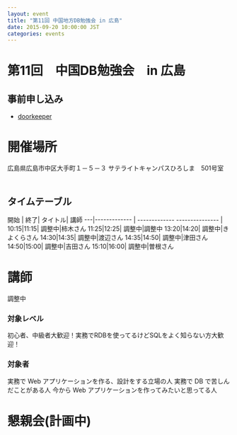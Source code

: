 ```yaml
---
layout: event
title: "第11回 中国地方DB勉強会 in 広島"
date: 2015-09-20 10:00:00 JST
categories: events
---
```


# 第11回　中国DB勉強会　in 広島

## 事前申し込み

* [doorkeeper](https://dbstudychugoku.doorkeeper.jp/events/28573)

# 開催場所　
広島県広島市中区大手町１－５－３ サテライトキャンパスひろしま　501号室 　

## タイムテーブル

開始 | 終了| タイトル| 講師
---|------------- | ------------- --------------- |
10:15|11:15| 調整中|柿木さん
11:25|12:25| 調整中|調整中
13:20|14:20| 調整中|きよくらさん
14:30|14:35| 調整中|渡辺さん
14:35|14:50| 調整中|津田さん
14:50|15:00| 調整中|吉田さん
15:10|16:00| 調整中|曽根さん

# 講師
調整中

### 対象レベル

初心者、中級者大歓迎！実務でRDBを使ってるけどSQLをよく知らない方大歓迎！

### 対象者

実務で Web アプリケーションを作る、設計をする立場の人
実務で DB で苦しんだことがある人
今から Web アプリケーションを作ってみたいと思ってる人


# 懇親会(計画中)
